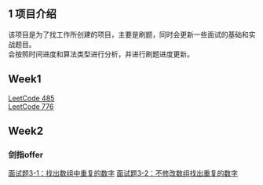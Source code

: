 ## 1 项目介绍
该项目是为了找工作所创建的项目，主要是刷题，同时会更新一些面试的基础和实战题目。  
会按照时间进度和算法类型进行分析，并进行刷题进度更新。

## Week1
[LeetCode 485](https://github.com/HarryinGit3/myleetcode/blob/master/leetcode/485%20Max%20Consecutive%20Ones.py)   
[LeetCode 776](https://github.com/HarryinGit3/myleetcode/blob/master/leetcode/776%20Toeplitz%20Matrix.py)
## Week2
### 剑指offer
[面试题3-1：找出数组中重复的数字](https://github.com/HarryinGit3/myleetcode/blob/master/%E5%89%91%E6%8C%87offer/%E9%9D%A2%E8%AF%95%E9%A2%983-1%EF%BC%9A%E6%95%B0%E7%BB%84%E4%B8%AD%E9%87%8D%E5%A4%8D%E7%9A%84%E6%95%B0%E5%AD%97.py)
[面试题3-2：不修改数组找出重复的数字](https://github.com/HarryinGit3/myleetcode/blob/master/%E5%89%91%E6%8C%87offer/%E9%9D%A2%E8%AF%95%E9%A2%983-2%EF%BC%9A%E4%B8%8D%E4%BF%AE%E6%94%B9%E6%95%B0%E7%BB%84%E6%95%B0%E7%BB%84%E4%B8%AD%E9%87%8D%E5%A4%8D%E7%9A%84%E6%95%B0%E5%AD%97.py)